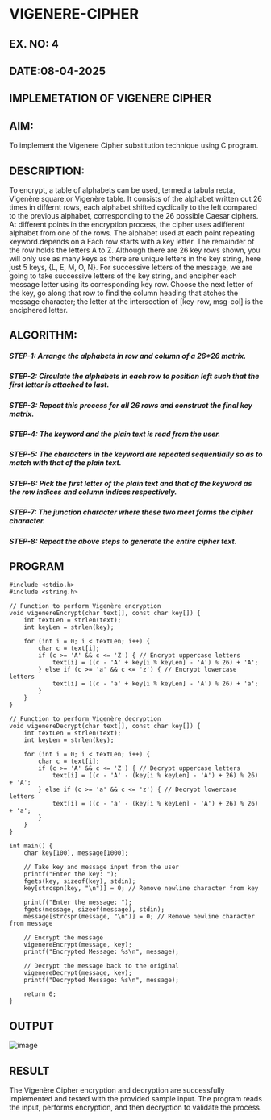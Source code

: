 # VIGENERE-CIPHER
## EX. NO: 4
## DATE:08-04-2025
 

## IMPLEMETATION OF VIGENERE CIPHER
 

## AIM:

To implement the Vigenere Cipher substitution technique using C program.

## DESCRIPTION:

To encrypt, a table of alphabets can be used, termed a tabula recta, Vigenère square,or Vigenère table. It consists of the alphabet written out 26 times in differnt rows, each alphabet shifted cyclically to the left compared to the previous alphabet, corresponding to the 26 possible Caesar ciphers. At different points in the encryption process, the cipher uses adifferent alphabet from one of the rows. The alphabet used at each point repeating keyword.depends on a Each row starts with a key letter. The remainder of the row holds the letters A to Z. Although there are 26 key rows shown, you will only use as many keys as there are unique letters in the key string, here just 5 keys, {L, E, M, O, N}. For successive letters of the message, we are going to take successive letters of the key string, and encipher each message letter using its corresponding key row. Choose the next letter of the key, go along that row to find the column heading that	atches the message character; the letter at the intersection of
[key-row, msg-col] is the enciphered letter.


## ALGORITHM:

##### STEP-1: Arrange the alphabets in row and column of a 26*26 matrix.
##### STEP-2: Circulate the alphabets in each row to position left such that the first letter is attached to last.
##### STEP-3: Repeat this process for all 26 rows and construct the final key matrix.
##### STEP-4: The keyword and the plain text is read from the user.
##### STEP-5: The characters in the keyword are repeated sequentially so as to match with that of the plain text.
##### STEP-6: Pick the first letter of the plain text and that of the keyword as the row indices and column indices respectively.
##### STEP-7: The junction character where these two meet forms the cipher character.
##### STEP-8: Repeat the above steps to generate the entire cipher text.


## PROGRAM
```
#include <stdio.h>
#include <string.h>

// Function to perform Vigenère encryption
void vigenereEncrypt(char text[], const char key[]) {
    int textLen = strlen(text);
    int keyLen = strlen(key);
    
    for (int i = 0; i < textLen; i++) {
        char c = text[i];
        if (c >= 'A' && c <= 'Z') { // Encrypt uppercase letters
            text[i] = ((c - 'A' + key[i % keyLen] - 'A') % 26) + 'A';
        } else if (c >= 'a' && c <= 'z') { // Encrypt lowercase letters
            text[i] = ((c - 'a' + key[i % keyLen] - 'A') % 26) + 'a';
        }
    }
}

// Function to perform Vigenère decryption
void vigenereDecrypt(char text[], const char key[]) {
    int textLen = strlen(text);
    int keyLen = strlen(key);
    
    for (int i = 0; i < textLen; i++) {
        char c = text[i];
        if (c >= 'A' && c <= 'Z') { // Decrypt uppercase letters
            text[i] = ((c - 'A' - (key[i % keyLen] - 'A') + 26) % 26) + 'A';
        } else if (c >= 'a' && c <= 'z') { // Decrypt lowercase letters
            text[i] = ((c - 'a' - (key[i % keyLen] - 'A') + 26) % 26) + 'a';
        }
    }
}

int main() {
    char key[100], message[1000];
    
    // Take key and message input from the user
    printf("Enter the key: ");
    fgets(key, sizeof(key), stdin);
    key[strcspn(key, "\n")] = 0; // Remove newline character from key
    
    printf("Enter the message: ");
    fgets(message, sizeof(message), stdin);
    message[strcspn(message, "\n")] = 0; // Remove newline character from message
    
    // Encrypt the message
    vigenereEncrypt(message, key);
    printf("Encrypted Message: %s\n", message);
    
    // Decrypt the message back to the original
    vigenereDecrypt(message, key);
    printf("Decrypted Message: %s\n", message);
    
    return 0;
}
```
## OUTPUT
![image](https://github.com/user-attachments/assets/1978bfe1-e32f-489e-915a-e9962155e357)

## RESULT
The Vigenère Cipher encryption and decryption are successfully implemented and tested with the provided sample input. The program reads the input, performs encryption, and then decryption to validate the process.
